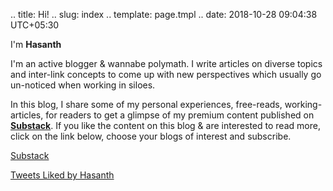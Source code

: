 .. title: Hi!
.. slug: index
.. template: page.tmpl
.. date: 2018-10-28 09:04:38 UTC+05:30

<div class="row">
	<div class="col-md-8">
		<p>I'm <a><strong>Hasanth</strong></a></p>
		<p> I'm an active blogger & wannabe polymath. I write articles on diverse topics and inter-link concepts to come up with new perspectives which usually go un-noticed when working in siloes. </p>
		<p> In this blog, I share some of my personal experiences, free-reads, working-articles, for readers to get a glimpse of my premium content published on <a href="https://substack.com/profile/32741832-hasanth?r=jhrrc&utm_campaign=profile&utm_medium=web&utm_source="><strong>Substack</strong></a>. If you like the content on this blog & are interested to read more, click on the link below, choose your blogs of interest and subscribe.
		<p><a href="link://slug/subscribe" class="btn-secondary substack">Substack</a></p>		
	</div>
	<div class="col-md-4">
		<a class="twitter-timeline" data-weight="300" data-height="300" href="https://twitter.com/jeanbourgain8/likes?ref_src=twsrc%5Etfw">Tweets Liked by Hasanth</a>
	</div>
</div>














